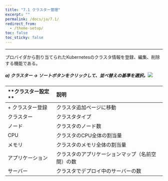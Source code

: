 ```yaml
---
title: "7.1 クラスター管理"
excerpt: ""
permalink: /docs/ja/7.1/
redirect_from:
  - /theme-setup/
toc: false
toc_sticky: false
---
```



---

プロバイダから割り当てられたKubernetesのクラスタ情報を登録、編集、削除する機能である。

##### a\) クラスター → ソートボタンをクリックして、並べ替えの基準を選択。![](/assets/JP/2.5/5.1_1.png)

| **クラスター設定 ** | **説明** |
| :--- | :--- |
| + クラスター登録 | クラスタ追加ページに移動 |
| クラスター | クラスタタイプ |
| ノード | クラスタのノード数 |
| CPU | クラスタのCPU全体の割当量 |
| メモリ | クラスタのメモリ全体の割当量 |
| アプリケーション | クラスタのアプリケーションマップ（名前空間）の数 |
| サーバー | クラスタでデプロイ中のサーバーの数 |



